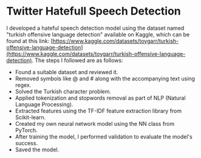 # Twitter Hatefull Speech Detection
I developed a hateful speech detection model using the dataset named "turkish offensive language detection" available on Kaggle, which can be found at this link: [https://www.kaggle.com/datasets/toygarr/turkish-offensive-language-detection](https://www.kaggle.com/datasets/toygarr/turkish-offensive-language-detection). The steps I followed are as follows:  
* Found a suitable dataset and reviewed it.  
* Removed symbols like @ and # along with the accompanying text using regex.  
* Solved the Turkish character problem.  
* Applied tokenization and stopwords removal as part of NLP (Natural Language Processing).  
* Extracted features using the TF-IDF feature extraction library from Scikit-learn.  
* Created my own neural network model using the NN class from PyTorch.  
* After training the model, I performed validation to evaluate the model's success.  
* Saved the model.
